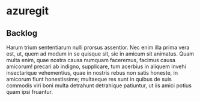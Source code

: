 # azuregit

## Backlog

Harum trium sententiarum nulli prorsus assentior. Nec enim illa prima vera est, ut, quem ad modum in se quisque sit, sic in amicum sit animatus. Quam multa enim, quae nostra causa numquam faceremus, facimus causa amicorum! precari ab indigno, supplicare, tum acerbius in aliquem invehi insectarique vehementius, quae in nostris rebus non satis honeste, in amicorum fiunt honestissime; multaeque res sunt in quibus de suis commodis viri boni multa detrahunt detrahique patiuntur, ut iis amici potius quam ipsi fruantur.
